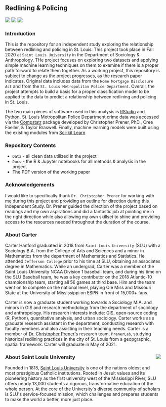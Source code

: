 ## Redlining & Policing 

[![](https://img.shields.io/badge/project%20length-Fall%2020-orange.svg)](https://github.com/CarterHanford/redlining-policing)
[![](https://img.shields.io/badge/release-complete-brightgreen.svg)](https://github.com/CarterHanford/redlining-policing)
[![](https://img.shields.io/github/repo-size/CarterHanford/redlining-policing.svg)](https://github.com/CarterHanford/redlining-policing)

### Introduction

This is the repository for an independent study exploring the relationship between redlining and policing in St. Louis. This project took place in Fall 2020 at `Saint Louis University` in the Department of Sociology & Anthropology. THe project focuses on exploring two datasets and applying simple machine learning techniques on them to examine if there is a proper path forward to relate them together. As a working project, this repository is subject to change as the project progresses, as the research paper indicates. Original data includes data from the `Home Mortgage Disclosure Act` and from the `St. Louis Metropolitan Police Department`. Overall, the project attempts to build a basis for a proper classification model to be applied to the data to predict a relationship between redlining and policing in St. Louis.

The two main pieces of software used in this analysis is [RStudio](https://www.rstudio.com/) and [Python](https://www.python.org/). St. Louis Metropolitan Police Department crime data was accessed via the [Compstatr](https://github.com/slu-openGIS/compstatr) package developed by Christopher Prener, PhD., Cree Foeller, & Taylor Braswell. Finally, machine learning models were built using the existing modules from [Sci-kit Learn](https://scikit-learn.org/stable/)

### Repository Contents

* `Data` - all clean data utilized in the project
* `Docs` - the R & Jupyter notebooks for all methods & analysis in the project
* The PDF version of the working paper

### Acknowledgements

I would like to specifically thank `Dr. Christopher Prener` for working with me during this project and providing an outline for direction during this Independent Study. Dr. Prener guided the direction of the project based on readings and my own aspirations and did a fantastic job at pointing me in the right direction while also allowing my own skillset to shine and providing access to the resources needed throughout the duration of the course.

### About Carter

Carter Hanford graduated in 2018 from `Saint Louis University` (SLU) with a Sociology B.A. from the College of Arts and Sciences and a minor in Mathematics from the department of Mathematics and Statistics. He attended `Jefferson College` prior to his time at SLU, obtaining an associates degree in Mathematics. While an undergrad, Carter was a member of the Saint Louis University NCAA Division 1 baseball team, and during his time on the SLU Baseball team, he was a key contributor on the 2018 Atlantic-10 championship team, starting all 56 games at third base. Him and the team went on to compete on the national level, playing Ole Miss and Missouri State at the University of Mississippi on ESPN in front of 15,000+ fans. 

Carter is now a graduate student working towards a Sociology M.A. and minors in GIS and research methodology from the department of sociology and anthropology. His research interests include: GIS, open-source coding (R, Python), quantitative analysis, and urban sociology. Carter works as a graduate research assistant in the department, conducting research with faculty members and also assisting in their teaching needs. Carter is a member of [Dr. Christopher Prener's](https://chris-prener.github.io/) research team, `PrenerLab`, studying historical redlining practices in the city of St. Louis from a geopgraphic, spatial framework. Carter will graduate in May of 2021.

### About Saint Louis University <img src="https://slu-soc5650.github.io/images/sluLogo.png" align="right" />

Founded in 1818, [Saint Louis University](http://wwww.slu.edu) is one of the nations oldest and most prestigious Catholic institutions. Rooted in Jesuit values and its pioneering history as the first university west of the Mississippi River, SLU offers nearly 13,000 students a rigorous, transformative education of the whole person. At the core of the University's diverse community of scholars is SLU's service-focused mission, which challenges and prepares students to make the world a better, more just place.